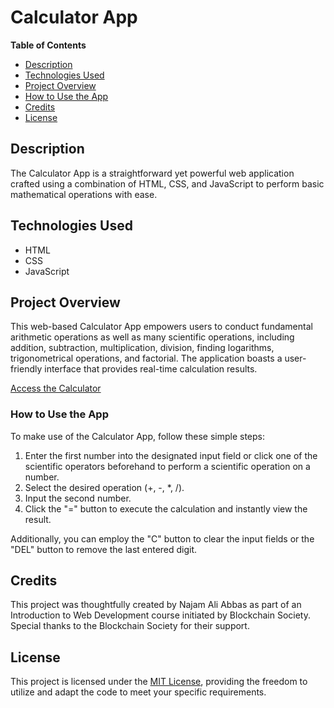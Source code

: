 # Calculator App

**Table of Contents**
- [Description](#description)
- [Technologies Used](#technologies-used)
- [Project Overview](#project-overview)
- [How to Use the App](#how-to-use-the-app)
- [Credits](#credits)
- [License](#license)

## Description

The Calculator App is a straightforward yet powerful web application crafted using a combination of HTML, CSS, and JavaScript to perform basic mathematical operations with ease.

## Technologies Used

- HTML
- CSS
- JavaScript

## Project Overview

This web-based Calculator App empowers users to conduct fundamental arithmetic operations as well as many scientific operations, including addition, subtraction, multiplication, division, finding logarithms, trigonometrical operations, and factorial. The application boasts a user-friendly interface that provides real-time calculation results. 

[Access the Calculator](https://hissabkittab.netlify.app)

### How to Use the App

To make use of the Calculator App, follow these simple steps:

1. Enter the first number into the designated input field or click one of the scientific operators beforehand to perform a scientific operation on a number.
2. Select the desired operation (+, -, *, /). 
3. Input the second number.
4. Click the "=" button to execute the calculation and instantly view the result.

Additionally, you can employ the "C" button to clear the input fields or the "DEL" button to remove the last entered digit.

## Credits

This project was thoughtfully created by Najam Ali Abbas as part of an Introduction to Web Development course initiated by Blockchain Society. Special thanks to the Blockchain Society for their support.

## License

This project is licensed under the [MIT License](LICENSE), providing the freedom to utilize and adapt the code to meet your specific requirements.
